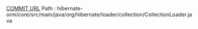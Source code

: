 [COMMIT URL](https://github.com/hibernate/hibernate-orm/commit/fbae6db0abaeb6f050ee97ce53d09d74886a7e47)
Path : hibernate-orm/core/src/main/java/org/hibernate/loader/collection/CollectionLoader.java